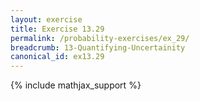```yaml
---
layout: exercise
title: Exercise 13.29
permalink: /probability-exercises/ex_29/
breadcrumb: 13-Quantifying-Uncertainity
canonical_id: ex13.29
---
```


{% include mathjax_support %}
